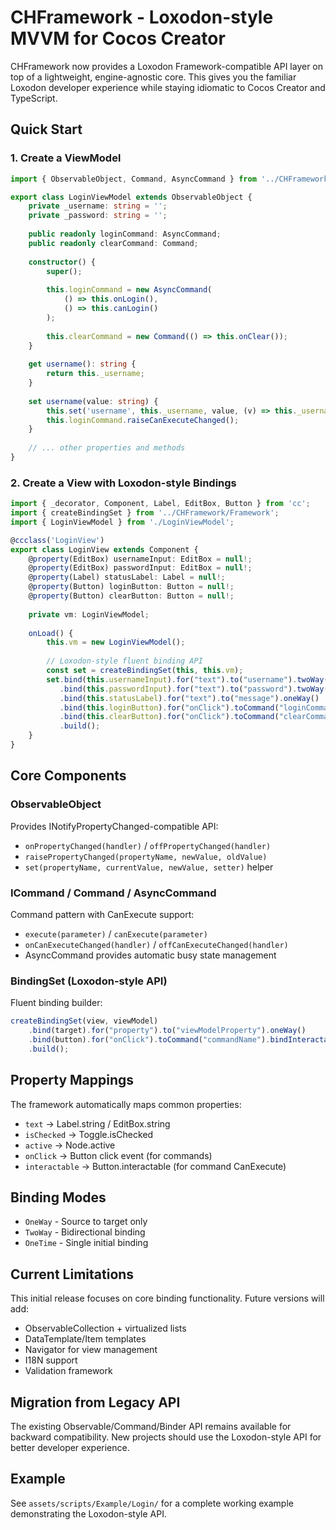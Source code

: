 # CHFramework - Loxodon-style MVVM for Cocos Creator

CHFramework now provides a Loxodon Framework-compatible API layer on top of a lightweight, engine-agnostic core. This gives you the familiar Loxodon developer experience while staying idiomatic to Cocos Creator and TypeScript.

## Quick Start

### 1. Create a ViewModel

```typescript
import { ObservableObject, Command, AsyncCommand } from '../CHFramework/Framework';

export class LoginViewModel extends ObservableObject {
    private _username: string = '';
    private _password: string = '';
    
    public readonly loginCommand: AsyncCommand;
    public readonly clearCommand: Command;
    
    constructor() {
        super();
        
        this.loginCommand = new AsyncCommand(
            () => this.onLogin(),
            () => this.canLogin()
        );
        
        this.clearCommand = new Command(() => this.onClear());
    }
    
    get username(): string {
        return this._username;
    }
    
    set username(value: string) {
        this.set('username', this._username, value, (v) => this._username = v);
        this.loginCommand.raiseCanExecuteChanged();
    }
    
    // ... other properties and methods
}
```

### 2. Create a View with Loxodon-style Bindings

```typescript
import { _decorator, Component, Label, EditBox, Button } from 'cc';
import { createBindingSet } from '../CHFramework/Framework';
import { LoginViewModel } from './LoginViewModel';

@ccclass('LoginView')
export class LoginView extends Component {
    @property(EditBox) usernameInput: EditBox = null!;
    @property(EditBox) passwordInput: EditBox = null!;
    @property(Label) statusLabel: Label = null!;
    @property(Button) loginButton: Button = null!;
    @property(Button) clearButton: Button = null!;
    
    private vm: LoginViewModel;
    
    onLoad() {
        this.vm = new LoginViewModel();
        
        // Loxodon-style fluent binding API
        const set = createBindingSet(this, this.vm);
        set.bind(this.usernameInput).for("text").to("username").twoWay()
           .bind(this.passwordInput).for("text").to("password").twoWay()
           .bind(this.statusLabel).for("text").to("message").oneWay()
           .bind(this.loginButton).for("onClick").toCommand("loginCommand").bindInteractable()
           .bind(this.clearButton).for("onClick").toCommand("clearCommand")
           .build();
    }
}
```

## Core Components

### ObservableObject
Provides INotifyPropertyChanged-compatible API:
- `onPropertyChanged(handler)` / `offPropertyChanged(handler)`
- `raisePropertyChanged(propertyName, newValue, oldValue)`
- `set(propertyName, currentValue, newValue, setter)` helper

### ICommand / Command / AsyncCommand
Command pattern with CanExecute support:
- `execute(parameter)` / `canExecute(parameter)`
- `onCanExecuteChanged(handler)` / `offCanExecuteChanged(handler)`
- AsyncCommand provides automatic busy state management

### BindingSet (Loxodon-style API)
Fluent binding builder:
```typescript
createBindingSet(view, viewModel)
    .bind(target).for("property").to("viewModelProperty").oneWay()
    .bind(button).for("onClick").toCommand("commandName").bindInteractable()
    .build();
```

## Property Mappings

The framework automatically maps common properties:
- `text` → Label.string / EditBox.string  
- `isChecked` → Toggle.isChecked
- `active` → Node.active
- `onClick` → Button click event (for commands)
- `interactable` → Button.interactable (for command CanExecute)

## Binding Modes

- `OneWay` - Source to target only
- `TwoWay` - Bidirectional binding  
- `OneTime` - Single initial binding

## Current Limitations

This initial release focuses on core binding functionality. Future versions will add:
- ObservableCollection + virtualized lists
- DataTemplate/Item templates  
- Navigator for view management
- I18N support
- Validation framework

## Migration from Legacy API

The existing Observable/Command/Binder API remains available for backward compatibility. New projects should use the Loxodon-style API for better developer experience.

## Example

See `assets/scripts/Example/Login/` for a complete working example demonstrating the Loxodon-style API.